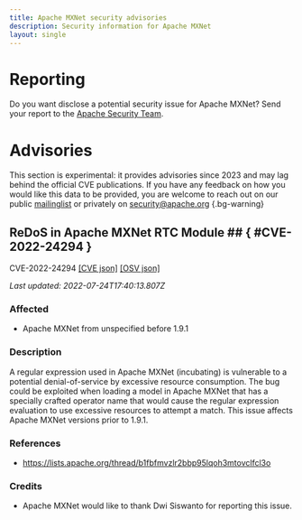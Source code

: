 ```yaml
---
title: Apache MXNet security advisories
description: Security information for Apache MXNet
layout: single
---
```


# Reporting

Do you want disclose a potential security issue for Apache MXNet? Send your report to the [Apache Security Team](mailto:security@apache.org).

# Advisories

This section is experimental: it provides advisories since 2023 and may lag behind the official CVE publications. If you have any feedback on how you would like this data to be provided, you are welcome to reach out on our public [mailinglist](/mailinglist) or privately on [security@apache.org](mailto:security@apache.org)
{.bg-warning}

## ReDoS in Apache MXNet RTC Module ## { #CVE-2022-24294 }

CVE-2022-24294 [\[CVE json\]](./CVE-2022-24294.cve.json) [\[OSV json\]](./CVE-2022-24294.osv.json)



_Last updated: 2022-07-24T17:40:13.807Z_

### Affected

* Apache MXNet from unspecified before 1.9.1


### Description

A regular expression used in Apache MXNet (incubating) is vulnerable to a potential denial-of-service by excessive resource consumption. The bug could be exploited when loading a model in Apache MXNet that has a specially crafted operator name that would cause the regular expression evaluation to use excessive resources to attempt a match. This issue affects Apache MXNet versions prior to 1.9.1.

### References
* https://lists.apache.org/thread/b1fbfmvzlr2bbp95lqoh3mtovclfcl3o


### Credits
* Apache MXNet would like to thank Dwi Siswanto for reporting this issue.
